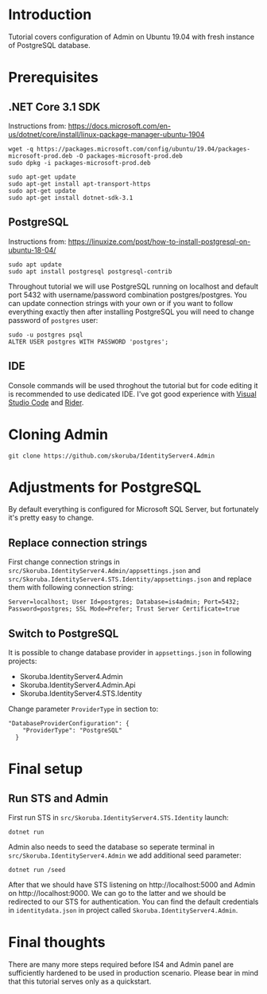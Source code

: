 # Introduction

Tutorial covers configuration of Admin on Ubuntu 19.04 with fresh instance of PostgreSQL database.

# Prerequisites

## .NET Core 3.1 SDK

Instructions from: https://docs.microsoft.com/en-us/dotnet/core/install/linux-package-manager-ubuntu-1904

```
wget -q https://packages.microsoft.com/config/ubuntu/19.04/packages-microsoft-prod.deb -O packages-microsoft-prod.deb
sudo dpkg -i packages-microsoft-prod.deb

sudo apt-get update
sudo apt-get install apt-transport-https
sudo apt-get update
sudo apt-get install dotnet-sdk-3.1
```

## PostgreSQL

Instructions from: https://linuxize.com/post/how-to-install-postgresql-on-ubuntu-18-04/

```
sudo apt update
sudo apt install postgresql postgresql-contrib
```

Throughout tutorial we will use PostgreSQL running on localhost and default port 5432 with username/password combination postgres/postgres. You can update connection strings with your own or if you want to follow everything exactly then after installing PostgreSQL you will need to change password of `postgres` user:

```
sudo -u postgres psql
ALTER USER postgres WITH PASSWORD 'postgres';
```

## IDE

Console commands will be used throghout the tutorial but for code editing it is recommended to use dedicated IDE. I've got good experience with [Visual Studio Code](https://code.visualstudio.com/) and [Rider](https://www.jetbrains.com/rider/).

# Cloning Admin

```
git clone https://github.com/skoruba/IdentityServer4.Admin
```

# Adjustments for PostgreSQL

By default everything is configured for Microsoft SQL Server, but fortunately it's pretty easy to change.

## Replace connection strings
First change connection strings in `src/Skoruba.IdentityServer4.Admin/appsettings.json` and  `src/Skoruba.IdentityServer4.STS.Identity/appsettings.json` and replace them with following connection string:

```
Server=localhost; User Id=postgres; Database=is4admin; Port=5432; Password=postgres; SSL Mode=Prefer; Trust Server Certificate=true
```

## Switch to PostgreSQL

It is possible to change database provider in `appsettings.json` in following projects:
 - Skoruba.IdentityServer4.Admin
 - Skoruba.IdentityServer4.Admin.Api
 - Skoruba.IdentityServer4.STS.Identity
 
Change parameter `ProviderType` in section to:
```
"DatabaseProviderConfiguration": {
    "ProviderType": "PostgreSQL"
  }
```

# Final setup 

## Run STS and Admin

First run STS in `src/Skoruba.IdentityServer4.STS.Identity` launch:

```
dotnet run
```

Admin also needs to seed the database so seperate terminal in `src/Skoruba.IdentityServer4.Admin` we add additional seed parameter:

```
dotnet run /seed
```

After that we should have STS listening on http://localhost:5000 and Admin on http://localhost:9000.  We can go to the latter and we should be redirected to our STS for authentication. You can find the default credentials in `identitydata.json` in project called `Skoruba.IdentityServer4.Admin`.

# Final thoughts

There are many more steps required before IS4 and Admin panel are sufficiently hardened to be used in production scenario. Please bear in mind that this tutorial serves only as a quickstart.
